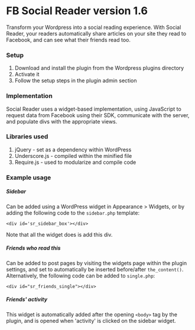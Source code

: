 # FB Social Reader version 1.6

Transform your Wordpress into a social reading experience. With Social Reader, your readers automatically share articles on your site they read to Facebook, and can see what their friends read too.

### Setup

1. Download and install the plugin from the Wordpress plugins directory
2. Activate it
3. Follow the setup steps in the plugin admin section 


### Implementation

Social Reader uses a widget-based implementation, using JavaScript to request data from Facebook using their SDK, communicate with the server, and populate divs with the appropriate views.

### Libraries used 

1. jQuery - set as a dependency within WordPress
2. Underscore.js - compiled within the minified file
3. Require.js - used to modularize and compile code

### Example usage 
##### Sidebar 

Can be added using a WordPress widget in Appearance > Widgets, or by adding the following code to the `sidebar.php` template: 

`<div id='sr_sidebar_box'></div>`

Note that all the widget does is add this div.

##### Friends who read this

Can be added to post pages by visiting the widgets page within the plugin settings, and set to automatically be inserted before/after `the_content()`. Alternatively, the following code can be added to `single.php`:

`<div id="sr_friends_single"></div>`

##### Friends' activity 

This widget is automatically added after the opening `<body>` tag by the plugin, and is opened when 'activity' is clicked on the sidebar widget.


